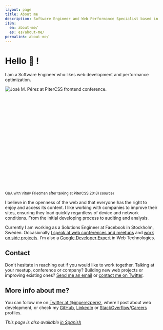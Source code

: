 ```yaml
---
layout: page
title: About me
description: Software Engineer and Web Performance Specialist based in Stockholm, Sweden. Google Developer Expert. Working at Facebook.
i18n:
  en: about-me/
  es: es/about-me/
permalink: about-me/
---
```


# Hello 👋 !

I am a Software Engineer who likes web development and performance optimization.

<div style="position:relative;padding-bottom:66.5%;margin-bottom:0.5rem">
<img
    style="max-width:100%; border: 0;position:absolute;top:0;left:0"
    sizes="(max-width: 768px) 100vw, 684px"
    srcset="https://res.cloudinary.com/jmperez/image/upload/w_auto:100:400,f_auto/v1529411366/jose-perez-pitercss_fa1qly.jpg 400w, https://res.cloudinary.com/jmperez/image/upload/w_auto:100:800,f_auto/v1529411366/jose-perez-pitercss_fa1qly.jpg 800w, https://res.cloudinary.com/jmperez/image/upload/w_auto:100:1200,f_auto/v1529411366/jose-perez-pitercss_fa1qly.jpg 1200w, https://res.cloudinary.com/jmperez/image/upload/w_auto:100:1400,f_auto/v1529411366/jose-perez-pitercss_fa1qly.jpg 1400w"
    src="https://res.cloudinary.com/jmperez/image/upload/w_auto:100:684,f_auto/v1529411366/jose-perez-pitercss_fa1qly.jpg"
    alt="José M. Pérez at PiterCSS frontend conference." />
</div>
<small class="caption">Q&amp;A with Vitaly Friedman after talking at <a href="https://pitercss.com/">PiterCSS 2018</a>) (<a href="https://www.instagram.com/p/Bj0RVZGAvtw/">source</a>)</small>

I believe in the openness of the web and that everyone has the right to enjoy and access its content. I like working with companies to improve their sites, ensuring they load quickly regardless of device and network conditions. From the initial developing process to auditing and analysis.

Currently I am working as a Solutions Engineer at Facebook in Stockholm, Sweden. Occasionally [I speak at web conferences and meetups](/talks/) and [work on side projects](/projects/). I'm also a [Google Developer Expert](https://developers.google.com/experts/people/jose-manuel-perez-perez) in Web Technologies.

## Contact

Don't hesitate in reaching out if you would like to work together. Talking at your meetup, conference or company? Building new web projects or improving existing ones? <a href="mailto:jmperez1985@gmail.com">Send me an email</a> or [contact me on Twitter](https://twitter.com/jmperezperez).

## More info about me?

You can follow me on [Twitter at @jmperezperez](https://twitter.com/jmperezperez), where I post about web development, or check my [GitHub](https://github.com/JMPerez/), [LinkedIn](https://www.linkedin.com/in/jmperezperez) or [StackOverflow](http://stackoverflow.com/users/540274/jmperez)/[Careers](https://careers.stackoverflow.com/jmperez) profiles.

_This page is also available [in Spanish](/es/about-me/)_
